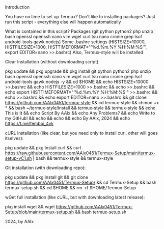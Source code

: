 Introduction

You have no time to set up Termux?
Don't like to installing packages?
Just run this script - everything else will happen automatically

What is contained in this script?
Packages (git python python2 php unzip bash openssl openssh nano vim wget curl tsu nano cronie grep lsof android-tools gawk nodejs)
Some .bashrc settings (HISTSIZE=10000, HISTFILESIZE=1000, HISTTIMEFORMAT="'%d.%m.%Y %H:%M:%S'", export EDITOR=nano >>.bashrc)
Also, Termux-style will be installed

Clear Installation (without downloading script):

pkg update && pkg upgrade && pkg install git python python2 php unzip bash openssl openssh nano vim wget curl tsu nano cronie grep lsof android-tools gawk nodejs -y && cd $HOME && echo HISTSIZE=10000 >>.bashrc && echo HISTFILESIZE=1000 >>.bashrc && echo  >>.bashrc && echo export HISTTIMEFORMAT="'%d.%m.%Y %H:%M:%S'" >>.bashrc && echo  >>.bashrc && echo export EDITOR=nano >>.bashrc && git clone https://github.com/AAlx0451/termux-style && cd termux-style && chmod +x * && bash ~/termux-style/install && termux-style && termux-style && echo This is It && echo Script By AAlx && echo Any Problems? && echo Write to my GitHub! && echo  && echo  && echo By AAlx, 2024 && echo https://t.me/femboi_4vk

cURL installation (like clear, but you need only to install curl, other will goes itselves):

pkg update && pkg install curl && curl https://raw.githubusercontent.com/AAlx0451/Termux-Setup/main/termux-setup-vC1.sh | bash && termux-style && termux-style

Git installation (with downloading repo):

pkg update && pkg install git && git clone https://github.com/AAlx0451/Termux-Setup/ && cd Termux-Setup && bash termux-setup.sh && cd $HOME && rm -rf $HOME/Termux-Setup

wGet full installation (like cURL, but with downloading latest release):

pkg install wget && wget https://github.com/AAlx0451/Termux-Setup/blob/main/termux-setup.sh && bash termux-setup.sh

2024, by AAlx
 
